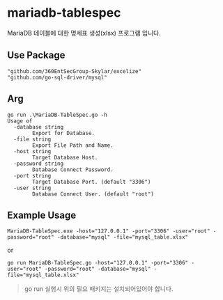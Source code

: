 # mariadb-tablespec
MariaDB 테이블에 대한 명세표 생성(xlsx) 프로그램 입니다. 


## Use Package 
```
"github.com/360EntSecGroup-Skylar/excelize"
"github.com/go-sql-driver/mysql"
```

## Arg
```
go run .\MariaDB-TableSpec.go -h
Usage of 
  -database string
        Export for Database.
  -file string
        Export File Path and Name.
  -host string
        Target Database Host.
  -password string
        Database Connect Password.
  -port string
        Target Database Port. (default "3306")
  -user string
        Database Connect User. (default "root")
```

## Example Usage
```
MariaDB-TableSpec.exe -host="127.0.0.1" -port="3306" -user="root" -password="root" -database="mysql" -file="mysql_table.xlsx"
```
or
```
go run MariaDB-TableSpec.go -host="127.0.0.1" -port="3306" -user="root" -password="root" -database="mysql" -file="mysql_table.xlsx"
```
> go run 실행시 위의 필요 패키지는 설치되어있어야 합니다. 